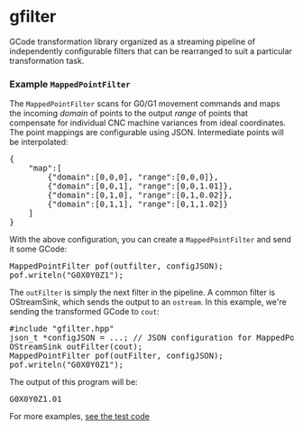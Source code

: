 gfilter
======

GCode transformation library organized as a streaming pipeline of independently 
configurable filters that can be rearranged to suit a particular transformation task.

### Example `MappedPointFilter`
The `MappedPointFilter` scans for G0/G1 movement commands and maps the incoming _domain_ of points
to the output _range_ of points that compensate for individual CNC machine variances 
from ideal coordinates. The point mappings are configurable using JSON. Intermediate points
will be interpolated:

<pre>
{
	"map":[
		{"domain":[0,0,0], "range":[0,0,0]},
		{"domain":[0,0,1], "range":[0,0,1.01]},
		{"domain":[0,1,0], "range":[0,1,0.02]},
		{"domain":[0,1,1], "range":[0,1,1.02]}
	]
}
</pre>

With the above configuration, you can create a `MappedPointFilter` and send it some GCode:

<pre>
MappedPointFilter pof(outfilter, configJSON);
pof.writeln("G0X0Y0Z1");
</pre>

The `outFilter` is simply the next filter in the pipeline. A common filter is OStreamSink,
which sends the output to an `ostream`. In this example, we're sending the transformed
GCode to `cout`:

<pre>
#include "gfilter.hpp"
json_t *configJSON = ...; // JSON configuration for MappedPointFilter
OStreamSink outFilter(cout);
MappedPointFilter pof(outFilter, configJSON);
pof.writeln("G0X0Y0Z1");
</pre>


The output of this program will be:

<pre>
G0X0Y0Z1.01
</pre>

For more examples, [see the test code](https://github.com/firepick1/gfilter/blob/master/test/test.cpp)
